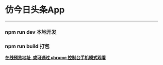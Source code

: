 # 仿今日头条App

---

### npm run dev 本地开发
### npm run build 打包

**[在线预览地址, 或可通过 chrome 控制台手机模式观看](https://github.com/skywalkers2012/toutiao/tree/master/dist/index.html)**


